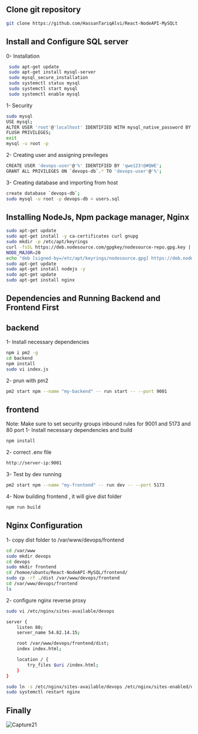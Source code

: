 ## Clone git repository
```bash
git clone https://github.com/HassanTariqAlvi/React-NodeAPI-MySQLt
```
## Install and Configure SQL server
0- Installation
```bash
 sudo apt-get update
 sudo apt-get install mysql-server
 sudo mysql_secure_installation
 sudo systemctl status mysql
 sudo systemctl start mysql
 sudo systemctl enable mysql
```
1- Security
```bash
sudo mysql
USE mysql;
ALTER USER 'root'@'localhost' IDENTIFIED WITH mysql_native_password BY 'your_new_password';
FLUSH PRIVILEGES;
exit
mysql -u root -p
```
2- Creating user and assigning previleges
```bash
CREATE USER 'devops-user'@'%' IDENTIFIED BY 'qwe123!@#QWE';
GRANT ALL PRIVILEGES ON `devops-db`.* TO 'devops-user'@'%';
```
3- Creating database and importing from host
```bash
create database `devops-db`;
sudo mysql -u root -p devops-db < users.sql
```
## Installing NodeJs, Npm package manager, Nginx
```bash
sudo apt-get update
sudo apt-get install -y ca-certificates curl gnupg
sudo mkdir -p /etc/apt/keyrings
curl -fsSL https://deb.nodesource.com/gpgkey/nodesource-repo.gpg.key | sudo gpg --dearmor -o /etc/apt/keyrings/nodesource.gpg
NODE_MAJOR=20
echo "deb [signed-by=/etc/apt/keyrings/nodesource.gpg] https://deb.nodesource.com/node_$NODE_MAJOR.x nodistro main" | sudo tee /etc/apt/sources.list.d/nodesource.list
sudo apt-get update
sudo apt-get install nodejs -y
sudo apt-get update
sudo apt-get install nginx
```
## Dependencies and Running Backend and Frontend First
## backend

1- Install necessary dependencies
```bash
npm i pm2 -g
cd backend
npm install
sudo vi index.js
```
2- prun with pm2
```bash
pm2 start npm --name "my-backend" -- run start -- --port 9001
```
## frontend

Note: Make sure to set security groups inbound rules for 9001 and 5173 and 80 port 1- Install necessary dependencies and build
```bash
npm install
```
2- correct .env file
```bash
http://server-ip:9001
```
3- Test by dev running
```bash
pm2 start npm --name "my-frontend" -- run dev -- --port 5173
```
4- Now building frontend , it will give dist folder
```bash
npm run build
```
## Nginx Configuration
1- copy dist folder to /var/www/devops/frontend

```bash
cd /var/www
sudo mkdir devops
cd devops
sudo mkdir frontend
cd /homoe/ubuntu/React-NodeAPI-MySQL/frontend/
sudo cp -rf ./dist /var/www/devops/frontend
cd /var/www/devops/frontend
ls
```
2- configure nginx reverse proxy
```bash
sudo vi /etc/nginx/sites-available/devops
```
```bash
server {
    listen 80;
    server_name 54.82.14.15;  

    root /var/www/devops/frontend/dist;
    index index.html;

    location / {
        try_files $uri /index.html;
    }
}
```
```bash
sudo ln -s /etc/nginx/sites-available/devops /etc/nginx/sites-enabled/devops
sudo systemctl restart nginx
```
## Finally
![Capture21](https://github.com/user-attachments/assets/de659885-e072-443e-98e2-c663c50f2ed6)
